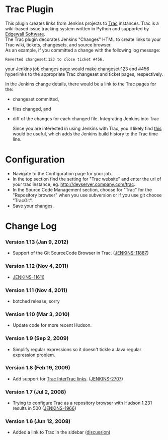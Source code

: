 # Trac Plugin

  
This plugin creates links from Jenkins projects to
[Trac](http://trac.edgewall.com/) instances. Trac is a wiki-based issue
tracking system written in Python and supported by [Edgewall
Software](http://edgewall.com/).  
The Trac plugin decorates Jenkins "Changes" HTML to create links to your
Trac wiki, tickets, changesets, and source browser.  
As an example, if you committed a change with the following log
message:  

    Reverted changeset:123 to close ticket #456.

your Jenkins job changes page would make changeset:123 and \#456
hyperlinks to the appropriate Trac changeset and ticket pages,
respectively.

In the Jenkins change details, there would be a link to the Trac pages
for the:

-   changeset committed,
-   files changed, and
-   diff of the changes for each changed file.
    Integrating Jenkins into Trac

    Since you are interested in using Jenkins with Trac, you'll likely
    find [this](http://trac-hacks.org/wiki/HudsonTracPlugin) would be
    useful, which adds the Jenkins build history to the Trac time line.

# Configuration

-   Navigate to the Configuration page for your job.
-   In the top section find the setting for "Trac website" and enter the
    url of your trac instance, eg. <http://devserver.company.com/trac>.
-   In the Source Code Management section, choose for "Trac" for the
    "Repository browser" when you use subversion or if you use git
    choose "TracGit".
-   Save your changes.

# Change Log

### Version 1.13 (Jan 9, 2012)

-   Support of the Git SourceCode Browser in Trac.
    ([JENKINS-11887](https://issues.jenkins-ci.org/browse/JENKINS-11887))

### Version 1.12 (Nov 4, 2011)

-   [JENKINS-11616](https://issues.jenkins-ci.org/browse/JENKINS-11616)

### Version 1.11 (Nov 4, 2011)

-   botched release, sorry

### Version 1.10 (Mar 3, 2010)

-   Update code for more recent Hudson.

### Version 1.9 (Sep 2, 2009)

-   Simplify regular expressions so it doesn't tickle a Java regular
    expression problem.

### Version 1.8 (Feb 19, 2009)

-   Add support for [Trac InterTrac
    links](http://trac.edgewall.org/wiki/InterTrac).
    ([JENKINS-2707](https://issues.jenkins-ci.org/browse/JENKINS-2707))

### Version 1.7 (Jul 2, 2008)

-   Trying to configure Trac as a repository browser with Hudson 1.231
    results in 500
    ([JENKINS-1966](https://issues.jenkins-ci.org/browse/JENKINS-1966))

### Version 1.6 (Jun 12, 2008)

-   Added a link to Trac in the sidebar
    ([discussion](http://www.nabble.com/Trac-Repository-Browser-tt17782068.html))
